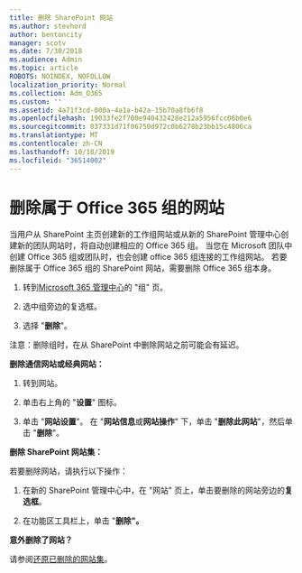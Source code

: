 ```yaml
---
title: 删除 SharePoint 网站
ms.author: stevhord
author: bentoncity
manager: scotv
ms.date: 7/30/2018
ms.audience: Admin
ms.topic: article
ROBOTS: NOINDEX, NOFOLLOW
localization_priority: Normal
ms.collection: Adm_O365
ms.custom: ''
ms.assetid: 4a71f3cd-000a-4a1a-b42a-15b70a8fb6f8
ms.openlocfilehash: 19033fe2f700e940432428e212a5956fcc06b0e6
ms.sourcegitcommit: 037331d71f06750d972c0b6278b23bb15c4806ca
ms.translationtype: MT
ms.contentlocale: zh-CN
ms.lasthandoff: 10/18/2019
ms.locfileid: "36514002"
---
```

# <a name="delete-sites-that-belong-to-an-office-365-group"></a>删除属于 Office 365 组的网站

当用户从 SharePoint 主页创建新的工作组网站或从新的 SharePoint 管理中心创建新的团队网站时，将自动创建相应的 Office 365 组。 当您在 Microsoft 团队中创建 Office 365 组或团队时，也会创建 office 365 组连接的工作组网站。 若要删除属于 Office 365 组的 SharePoint 网站，需要删除 Office 365 组本身。 
  
1. 转到[Microsoft 365 管理中心](https://portal.office.com/adminportal/home#/groups)的 "组" 页。
    
2. 选中组旁边的复选框。
    
3. 选择 "**删除**"。
    
注意：删除组时，在从 SharePoint 中删除网站之前可能会有延迟。
  
**删除通信网站或经典网站：**

1. 转到网站。
  
2. 单击右上角的 "**设置**" 图标。 
  
3. 单击 "**网站设置**"。 在 "**网站信息**或**网站操作**" 下，单击 "**删除此网站**"，然后单击 "**删除**"。
  
**删除 SharePoint 网站集：**

若要删除网站，请执行以下操作：
  
1. 在新的 SharePoint 管理中心中，在 "网站" 页上，单击要删除的网站旁边的**复选框**。 
    
2. 在功能区工具栏上，单击 "**删除"。**
    
**意外删除了网站？**

请参阅[还原已删除的网站集](https://go.microsoft.com/fwlink/?linkid=867660)。
  

